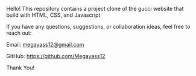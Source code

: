 Hello! 
This repository contains a project clone of the gucci website that build with HTML, CSS, and Javascript

If you have any questions, suggestions, or collaboration ideas, feel free to reach out:

Email: megayass12@gmail.com 

GitHub: https://github.com/Megayass12

Thank You!

